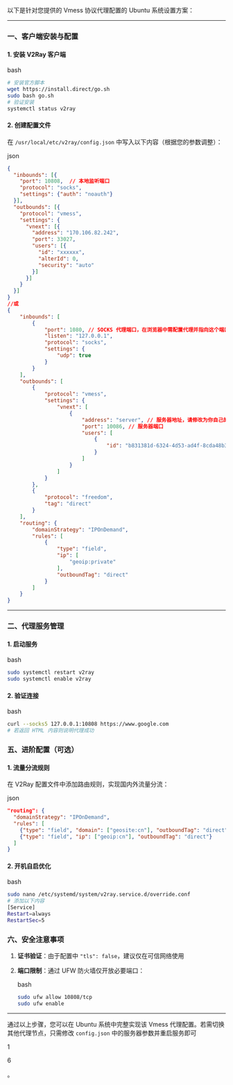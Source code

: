以下是针对您提供的 Vmess 协议代理配置的 Ubuntu 系统设置方案：

---

### ​**一、客户端安装与配置**

#### ​**1. 安装 V2Ray 客户端**

bash

```bash
# 安装官方脚本
wget https://install.direct/go.sh
sudo bash go.sh
# 验证安装
systemctl status v2ray
```

#### ​**2. 创建配置文件**

在 `/usr/local/etc/v2ray/config.json` 中写入以下内容（根据您的参数调整）：

json

```json
{
  "inbounds": [{
    "port": 10808,  // 本地监听端口
    "protocol": "socks",
    "settings": {"auth": "noauth"}
  }],
  "outbounds": [{
    "protocol": "vmess",
    "settings": {
      "vnext": [{
        "address": "170.106.82.242",
        "port": 33027,
        "users": [{
          "id": "xxxxxx",
          "alterId": 0,
          "security": "auto"
        }]
      }]
    }
  }]
}
//或
{
    "inbounds": [
        {
            "port": 1080, // SOCKS 代理端口，在浏览器中需配置代理并指向这个端口
            "listen": "127.0.0.1",
            "protocol": "socks",
            "settings": {
                "udp": true
            }
        }
    ],
    "outbounds": [
        {
            "protocol": "vmess",
            "settings": {
                "vnext": [
                    {
                        "address": "server", // 服务器地址，请修改为你自己的服务器 ip 或域名
                        "port": 10086, // 服务器端口
                        "users": [
                            {
                                "id": "b831381d-6324-4d53-ad4f-8cda48b30811"
                            }
                        ]
                    }
                ]
            }
        },
        {
            "protocol": "freedom",
            "tag": "direct"
        }
    ],
    "routing": {
        "domainStrategy": "IPOnDemand",
        "rules": [
            {
                "type": "field",
                "ip": [
                    "geoip:private"
                ],
                "outboundTag": "direct"
            }
        ]
    }
}

```

---

### ​**二、代理服务管理**

#### ​**1. 启动服务**

bash

```bash
sudo systemctl restart v2ray
sudo systemctl enable v2ray
```

#### ​**2. 验证连接**

bash

```bash
curl --socks5 127.0.0.1:10808 https://www.google.com
# 若返回 HTML 内容则说明代理成功
```

### **五、进阶配置（可选）​**

#### ​**1. 流量分流规则**

在 V2Ray 配置文件中添加路由规则，实现国内外流量分流：

json

```json
"routing": {
  "domainStrategy": "IPOnDemand",
  "rules": [
    {"type": "field", "domain": ["geosite:cn"], "outboundTag": "direct"},
    {"type": "field", "ip": ["geoip:cn"], "outboundTag": "direct"}
  ]
}
```

#### ​**2. 开机自启优化**

bash

```bash
sudo nano /etc/systemd/system/v2ray.service.d/override.conf
# 添加以下内容
[Service]
Restart=always
RestartSec=5
```
### **六、安全注意事项**

1. ​**证书验证**：由于配置中 `"tls": false`，建议仅在可信网络使用
2. ​**端口限制**：通过 UFW 防火墙仅开放必要端口：
    
    bash
    
    ```bash
    sudo ufw allow 10808/tcp
    sudo ufw enable
    ```
    

---

通过以上步骤，您可以在 Ubuntu 系统中完整实现该 Vmess 代理配置。若需切换其他代理节点，只需修改 `config.json` 中的服务器参数并重启服务即可

1

6

。